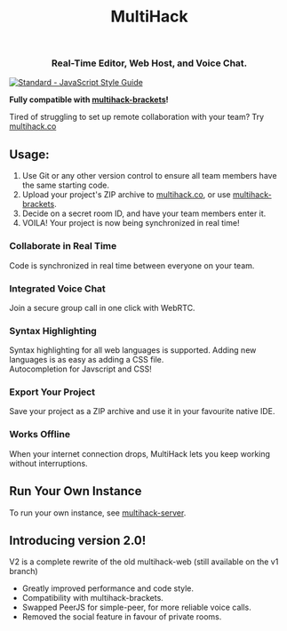 <h1 align="center">
  <br>
  MultiHack
  <br>
  <br>
</h1>
<h3 align="center">Real-Time Editor, Web Host, and Voice Chat.</h3>  

[![Standard - JavaScript Style Guide](https://img.shields.io/badge/code%20style-standard-brightgreen.svg)](http://standardjs.com/)  

<b>Fully compatible with <a href="https://github.com/RationalCoding/multihack-brackets">multihack-brackets</a>!</b>

Tired of struggling to set up remote collaboration with your team? Try <a href="https://rationalcoding.github.io/multihack-web/">multihack.co</a>

## Usage:
1. Use Git or any other version control to ensure all team members have the same starting code.  
2. Upload your project's ZIP archive to <a href="https://rationalcoding.github.io/multihack-web/">multihack.co</a>, or use <a href="https://github.com/RationalCoding/multihack-brackets">multihack-brackets</a>.
3. Decide on a secret room ID, and have your team members enter it.
4. VOILA! Your project is now being synchronized in real time!

### Collaborate in Real Time  
Code is synchronized in real time between everyone on your team.  

### Integrated Voice Chat
Join a secure group call in one click with WebRTC.

### Syntax Highlighting
Syntax highlighting for all web languages is supported. Adding new languages is as easy as adding a CSS file.    
Autocompletion for Javscript and CSS!  

### Export Your Project
Save your project as a ZIP archive and use it in your favourite native IDE.  

### Works Offline
When your internet connection drops, MultiHack lets you keep working without interruptions.  

## Run Your Own Instance
To run your own instance, see [multihack-server](https://github.com/RationalCoding/multihack-server).  

## Introducing version 2.0!
V2 is a complete rewrite of the old multihack-web (still available on the v1 branch)  
- Greatly improved performance and code style.  
- Compatibility with multihack-brackets.  
- Swapped PeerJS for simple-peer, for more reliable voice calls.  
- Removed the social feature in favour of private rooms.  

